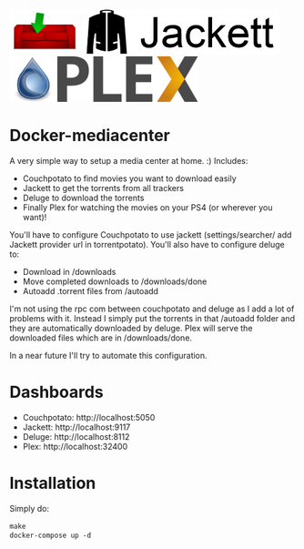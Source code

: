 <img alt="Couchpotato" src="assets/couchpotato.png" height="80"> <img alt="Jackett" src="assets/jackett.png" height="80">
<img alt="Deluge" src="assets/deluge.png" height="80"> <img alt="Plex" src="assets/plex.png" height="80">

# Docker-mediacenter

A very simple way to setup a media center at home. :)
Includes:
- Couchpotato to find movies you want to download easily
- Jackett to get the torrents from all trackers
- Deluge to download the torrents
- Finally Plex for watching the movies on your PS4 (or wherever you want)!

You'll have to configure Couchpotato to use jackett (settings/searcher/ add Jackett provider url in torrentpotato).
You'll also have to configure deluge to:
- Download in /downloads
- Move completed downloads to /downloads/done
- Autoadd .torrent files from /autoadd

I'm not using the rpc com between couchpotato and deluge as I add a lot of problems with it.
Instead I simply put the torrents in that /autoadd folder and they are automatically downloaded by deluge.
Plex will serve the downloaded files which are in /downloads/done. 

In a near future  I'll try to automate this configuration.

# Dashboards
- Couchpotato: http://localhost:5050
- Jackett: http://localhost:9117
- Deluge: http://localhost:8112
- Plex: http://localhost:32400

# Installation

Simply do:

```
make
docker-compose up -d
```
